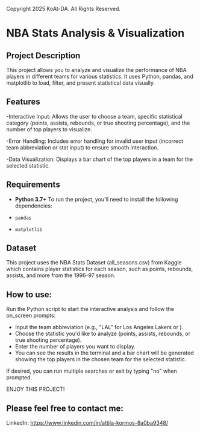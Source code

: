 Copyright 2025 KoAt-DA. All Rights Reserved.

# NBA Stats Analysis & Visualization

## Project Description

This project allows you to analyze and visualize the performance of NBA players in different teams for various statistics. It uses Python, pandas, and matplotlib to load, filter, and present statistical data visually.

## Features

-Interactive Input: Allows the user to choose a team, specific statistical category (points, assists, rebounds, or true shooting percentage), and the number of top players to visualize.

-Error Handling: Includes error handling for invalid user input (incorrect team abbreviation or stat input) to ensure smooth interaction.

-Data Visualization: Displays a bar chart of the top players in a team for the selected statistic.

## Requirements

- **Python 3.7+**
  To run the project, you'll need to install the following dependencies:

- `pandas`
- `matplotlib`

## Dataset

This project uses the NBA Stats Dataset (all_seasons.csv) from Kaggle which contains player statistics for each season, such as points, rebounds, assists, and more from the 1996-97 season.

## How to use:

Run the Python script to start the interactive analysis and follow the on_screen prompts:

- Input the team abbreviation (e.g., "LAL" for Los Angeles Lakers or ).
- Choose the statistic you'd like to analyze (points, assists, rebounds, or true shooting percentage).
- Enter the number of players you want to display.
- You can see the results in the terminal and a bar chart will be generated showing the top players in the chosen team for the selected statistic.

If desired, you can run multiple searches or exit by typing "no" when prompted.

ENJOY THIS PROJECT!

## Please feel free to contact me:

LinkedIn: https://www.linkedin.com/in/attila-kormos-8a0ba9348/
